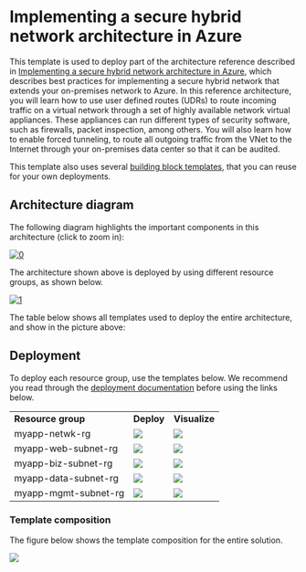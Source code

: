 # Implementing a secure hybrid network architecture in Azure

This template is used to deploy part of the architecture reference described in [Implementing a secure hybrid network architecture in Azure](https://azure.microsoft.com/en-us/documentation/articles/guidance-iaas-ra-secure-vnet-hybrid/), which describes best practices for implementing a secure hybrid network that extends your on-premises network to Azure. In this reference architecture, you will learn how to use user defined routes (UDRs) to route incoming traffic on a virtual network through a set of highly available network virtual appliances. These appliances can run different types of security software, such as firewalls, packet inspection, among others. You will also learn how to enable forced tunneling, to route all outgoing traffic from the VNet to the Internet through your on-premises data center so that it can be audited.

This template also uses several [building block templates](https://github.com/mspnp/blueprints/tree/master/ARMBuildingBlocks/ARMBuildingBlocks/Templates), that you can reuse for your own deployments.

## Architecture diagram

The following diagram highlights the important components in this architecture (click to zoom in):

[![0]][0]

The architecture shown above is deployed by using different resource groups, as shown below.

[![1]][1]

The table below shows all templates used to deploy the entire architecture, and show in the picture above:

## Deployment

To deploy each resource group, use the templates below. We recommend you read through the [deployment documentation](https://azure.microsoft.com/en-us/documentation/articles/guidance-iaas-ra-secure-vnet-hybrid/#deploying-the-sample-solution) before using the links below.

<table>
<tr>
<td><b>Resource group</b></td>
<td><b>Deploy</b></td>
<td><b>Visualize</b></td>
</tr>
<tr>
<td>myapp-netwk-rg</td>
<td>
<a href="https://portal.azure.com/#create/Microsoft.Template/uri/https%3A%2F%2Fraw.githubusercontent.com%2Fmspnp%2Fblueprints%2Fmaster%2FARMBuildingBlocks%2Fguidance-hybrid-network-secure-vnet%2FTemplates%2Fra-vnet-subnets-udr-nsg%2Fazuredeploy.json" target="_blank">
    <img src="http://azuredeploy.net/deploybutton.png"/>
</a>
</td>
<td>
<a href="http://armviz.io/#/?load=https%3A%2F%2Fraw.githubusercontent.com%2Fmspnp%2Fblueprints%2Fmaster%2FARMBuildingBlocks%2Fguidance-hybrid-network-secure-vnet%2FTemplates%2Fra-vnet-subnets-udr-nsg%2Fazuredeploy.json" target="_blank">
    <img src="http://armviz.io/visualizebutton.png"/>
</a>
</td>
</tr>
<tr>
<td>myapp-web-subnet-rg</td>
<td>
<a href="https://portal.azure.com/#create/Microsoft.Template/uri/https%3A%2F%2Fraw.githubusercontent.com%2Fmspnp%2Fblueprints%2Fmaster%2FARMBuildingBlocks%2FARMBuildingBlocks%2FTemplates%2Fbb-ilb-backend-http-https.json" target="_blank">
    <img src="http://azuredeploy.net/deploybutton.png"/>
</a>
</td>
<td>
<a href="http://armviz.io/#/?load=https%3A%2F%2Fraw.githubusercontent.com%2Fmspnp%2Fblueprints%2Fmaster%2FARMBuildingBlocks%2FARMBuildingBlocks%2FTemplates%2Fbb-ilb-backend-http-https.json" target="_blank">
    <img src="http://armviz.io/visualizebutton.png"/>
</a>
</td>
</tr>
<tr>
<td>myapp-biz-subnet-rg</td>
<td>
<a href="https://portal.azure.com/#create/Microsoft.Template/uri/https%3A%2F%2Fraw.githubusercontent.com%2Fmspnp%2Fblueprints%2Fmaster%2FARMBuildingBlocks%2FARMBuildingBlocks%2FTemplates%2Fbb-ilb-backend-http-https.json" target="_blank">
    <img src="http://azuredeploy.net/deploybutton.png"/>
</a>
</td>
<td>
<a href="http://armviz.io/#/?load=https%3A%2F%2Fraw.githubusercontent.com%2Fmspnp%2Fblueprints%2Fmaster%2FARMBuildingBlocks%2FARMBuildingBlocks%2FTemplates%2Fbb-ilb-backend-http-https.json" target="_blank">
    <img src="http://armviz.io/visualizebutton.png"/>
</a>
</td>
</tr>
<tr>
<td>myapp-data-subnet-rg</td>
<td>
<a href="https://portal.azure.com/#create/Microsoft.Template/uri/https%3A%2F%2Fraw.githubusercontent.com%2Fmspnp%2Fblueprints%2Fmaster%2FARMBuildingBlocks%2FARMBuildingBlocks%2FTemplates%2Fbb-ilb-backend-http-https.json" target="_blank">
    <img src="http://azuredeploy.net/deploybutton.png"/>
</a>
</td>
<td>
<a href="http://armviz.io/#/?load=https%3A%2F%2Fraw.githubusercontent.com%2Fmspnp%2Fblueprints%2Fmaster%2FARMBuildingBlocks%2FARMBuildingBlocks%2FTemplates%2Fbb-ilb-backend-http-https.json" target="_blank">
    <img src="http://armviz.io/visualizebutton.png"/>
</a>
</td>
</tr>
<tr>
<td>myapp-mgmt-subnet-rg</td>
<td>
<a href="https://portal.azure.com/#create/Microsoft.Template/uri/https%3A%2F%2Fraw.githubusercontent.com%2Fmspnp%2Fblueprints%2Fmaster%2FARMBuildingBlocks%2FARMBuildingBlocks%2FTemplates%2Fibb-nvas-mgmt.json" target="_blank">
    <img src="http://azuredeploy.net/deploybutton.png"/>
</a>
</td>
<td>
<a href="http://armviz.io/#/?load=https%3A%2F%2Fraw.githubusercontent.com%2Fmspnp%2Fblueprints%2Fmaster%2FARMBuildingBlocks%2FARMBuildingBlocks%2FTemplates%2Fibb-nvas-mgmt.json" target="_blank">
    <img src="http://armviz.io/visualizebutton.png"/>
</a>
</td>
</tr>
</table>

### Template composition

The figure below shows the template composition for the entire solution.

<img src="http://mspnp.github.io/Blueprint%20Forced%20Tunnelling.svg">

[0]: https://acom.azurecomcdn.net/80C57D/cdn/mediahandler/docarticles/dpsmedia-prod/azure.microsoft.com/en-us/documentation/articles/guidance-iaas-ra-secure-vnet-hybrid/20160526050049/figure1.png "Secure hybrid network architecture"
[1]: https://acom.azurecomcdn.net/80C57D/cdn/mediahandler/docarticles/dpsmedia-prod/azure.microsoft.com/en-us/documentation/articles/guidance-iaas-ra-secure-vnet-hybrid/20160527062741/resource-groups.gif "Resource group progression"